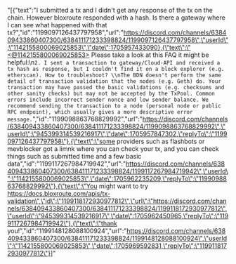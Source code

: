 "[{\"text\":\"I submitted a tx and I didn't get any response of the tx on the chain. However bloxroute responded with a hash. Is there a gateway where I can see what happened with that tx?\",\"id\":\"1199097126437797958\",\"url\":\"https://discord.com/channels/638409433860407300/638411171233398824/1199097126437797958\",\"userId\":\"1142155800069025853\",\"date\":1705957433090},{\"text\":\"<@1142155800069025853> Please take a look at this FAQ it might be helpful:\\n`2. I sent a transaction to gateway/Cloud-API and received a tx hash as response, but I couldn't find it on a block explorer (e.g. etherscan). How to troubleshoot? \\nThe BDN doesn't perform the same detail of transaction validation that the nodes (e.g. Geth) do. Your transaction may have passed the basic validations (e.g. checksums and other sanity checks) but may not be accepted by the TxPool. Common errors include incorrect sender nonce and low sender balance. We recommend sending the transaction to a node (personal node or public RPC endpoint), which usually gives a more descriptive error message.`\",\"id\":\"1199098863768829992\",\"url\":\"https://discord.com/channels/638409433860407300/638411171233398824/1199098863768829992\",\"userId\":\"945399314539216917\",\"date\":1705957847302,\"replyTo\":\"1199097126437797958\"},{\"text\":\"some providers such as flashbots or mevblocker got a limnk where you can check your tx, and you can check things such as submitted time and a few basic data\",\"id\":\"1199117267984719942\",\"url\":\"https://discord.com/channels/638409433860407300/638411171233398824/1199117267984719942\",\"userId\":\"1142155800069025853\",\"date\":1705962235209,\"replyTo\":\"1199098863768829992\"},{\"text\":\"You might want to try https://docs.bloxroute.com/apis/tx-validation\",\"id\":\"1199118172930977812\",\"url\":\"https://discord.com/channels/638409433860407300/638411171233398824/1199118172930977812\",\"userId\":\"945399314539216917\",\"date\":1705962450965,\"replyTo\":\"1199117267984719942\"},{\"text\":\"thank you!\",\"id\":\"1199148128088100924\",\"url\":\"https://discord.com/channels/638409433860407300/638411171233398824/1199148128088100924\",\"userId\":\"1142155800069025853\",\"date\":1705969592831,\"replyTo\":\"1199118172930977812\"}]"